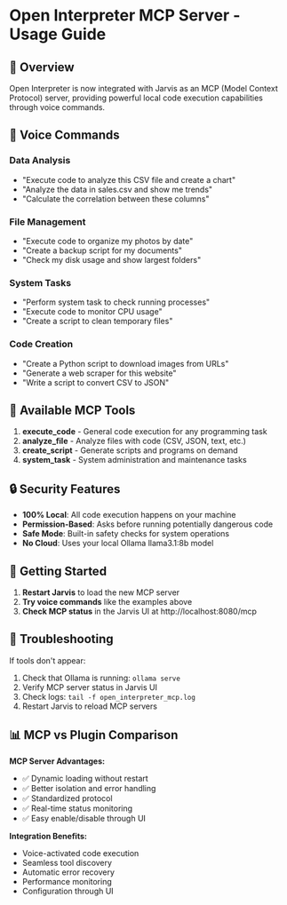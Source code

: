 # Open Interpreter MCP Server - Usage Guide

## 🎯 Overview

Open Interpreter is now integrated with Jarvis as an MCP (Model Context Protocol) server, providing powerful local code execution capabilities through voice commands.

## 🎤 Voice Commands

### Data Analysis
- "Execute code to analyze this CSV file and create a chart"
- "Analyze the data in sales.csv and show me trends"
- "Calculate the correlation between these columns"

### File Management
- "Execute code to organize my photos by date"
- "Create a backup script for my documents"
- "Check my disk usage and show largest folders"

### System Tasks
- "Perform system task to check running processes"
- "Execute code to monitor CPU usage"
- "Create a script to clean temporary files"

### Code Creation
- "Create a Python script to download images from URLs"
- "Generate a web scraper for this website"
- "Write a script to convert CSV to JSON"

## 🔧 Available MCP Tools

1. **execute_code** - General code execution for any programming task
2. **analyze_file** - Analyze files with code (CSV, JSON, text, etc.)
3. **create_script** - Generate scripts and programs on demand
4. **system_task** - System administration and maintenance tasks

## 🔒 Security Features

- **100% Local**: All code execution happens on your machine
- **Permission-Based**: Asks before running potentially dangerous code
- **Safe Mode**: Built-in safety checks for system operations
- **No Cloud**: Uses your local Ollama llama3.1:8b model

## 🚀 Getting Started

1. **Restart Jarvis** to load the new MCP server
2. **Try voice commands** like the examples above
3. **Check MCP status** in the Jarvis UI at http://localhost:8080/mcp

## 🔧 Troubleshooting

If tools don't appear:
1. Check that Ollama is running: `ollama serve`
2. Verify MCP server status in Jarvis UI
3. Check logs: `tail -f open_interpreter_mcp.log`
4. Restart Jarvis to reload MCP servers

## 📊 MCP vs Plugin Comparison

**MCP Server Advantages:**
- ✅ Dynamic loading without restart
- ✅ Better isolation and error handling
- ✅ Standardized protocol
- ✅ Real-time status monitoring
- ✅ Easy enable/disable through UI

**Integration Benefits:**
- Voice-activated code execution
- Seamless tool discovery
- Automatic error recovery
- Performance monitoring
- Configuration through UI
